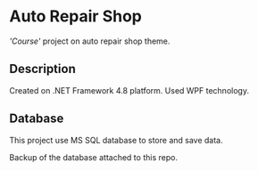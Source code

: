 # Auto Repair Shop

<i>'Course'</i> project on auto repair shop theme.

## Description

Created on .NET Framework 4.8 platform. Used WPF technology.

## Database

This project use MS SQL database to store and save data.

Backup of the database attached to this repo.
